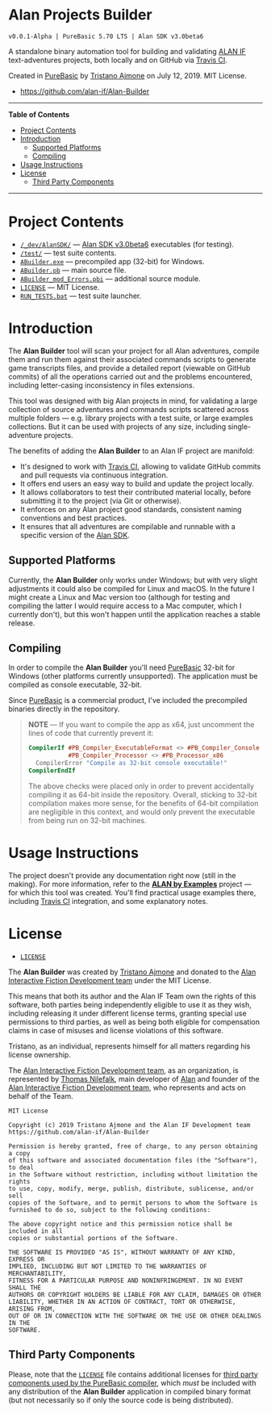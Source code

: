 # Alan Projects Builder

    v0.0.1-Alpha | PureBasic 5.70 LTS | Alan SDK v3.0beta6

A standalone binary automation tool for building and validating [ALAN IF] text-adventures projects, both locally and on GitHub via [Travis CI]. 

Created in [PureBasic] by [Tristano Ajmone] on July 12, 2019. MIT License.

- https://github.com/alan-if/Alan-Builder

-----

**Table of Contents**

<!-- MarkdownTOC autolink="true" bracket="round" autoanchor="false" lowercase="only_ascii" uri_encoding="true" levels="1,2,3" -->

- [Project Contents](#project-contents)
- [Introduction](#introduction)
    - [Supported Platforms](#supported-platforms)
    - [Compiling](#compiling)
- [Usage Instructions](#usage-instructions)
- [License](#license)
    - [Third Party Components](#third-party-components)

<!-- /MarkdownTOC -->

-----

# Project Contents

- [`/_dev/AlanSDK/`](./_dev/AlanSDK/) — [Alan SDK v3.0beta6] executables (for testing).
- [`/test/`](./test/) — test suite contents.
- [`ABuilder.exe`](./ABuilder.exe) — precompiled app (32-bit) for Windows.
- [`ABuilder.pb`](./ABuilder.pb) — main source file.
- [`ABuilder_mod_Errors.pbi`](./ABuilder_mod_Errors.pbi) — additional source module.
- [`LICENSE`](./LICENSE) — MIT License.
- [`RUN_TESTS.bat`](./RUN_TESTS.bat) — test suite launcher.

# Introduction

The __Alan Builder__ tool will scan your project for all Alan adventures, compile them and run them against their associated commands scripts to generate game transcripts files, and provide a detailed report (viewable on GitHub commits) of all the operations carried out and the problems encountered, including letter-casing inconsistency in files extensions.

This tool was designed with big Alan projects in mind, for validating a large collection of source adventures and commands scripts scattered across multiple folders — e.g. library projects with a test suite, or large examples collections. But it can be used with projects of any size, including single-adventure projects.

The benefits of adding the __Alan Builder__ to an Alan IF project are manifold:

- It's designed to work with [Travis CI], allowing to validate GitHub commits and pull requests via continuous integration.
- It offers end users an easy way to build and update the project locally.
- It allows collaborators to test their contributed material locally, before submitting it to the project (via Git or otherwise).
- It enforces on any Alan project good standards, consistent naming conventions and best practices.
- It ensures that all adventures are compilable and runnable with a specific version of the [Alan SDK].

## Supported Platforms

Currently, the __Alan Builder__ only works under Windows; but with very slight adjustments it could also be compiled for Linux and macOS. In the future I might create a Linux and Mac version too (although for testing and compiling the latter I would require access to a Mac computer, which I currently don't), but this won't happen until the application reaches a stable release.

## Compiling

In order to compile the __Alan Builder__ you'll need [PureBasic] 32-bit for Windows (other platforms currently unsupported). The application must be compiled as console executable, 32-bit.

Since [PureBasic] is a commercial product, I've included the precompiled binaries directly in the repository.

> __NOTE__ — If you want to compile the app as x64, just uncomment the lines of code that currently prevent it:
> 
> ```purebasic
> CompilerIf #PB_Compiler_ExecutableFormat <> #PB_Compiler_Console Or
>            #PB_Compiler_Processor <> #PB_Processor_x86
>   CompilerError "Compile as 32-bit console executable!"
> CompilerEndIf
> ```
> 
> The above checks were placed only in order to prevent accidentally compiling it as 64-bit inside the repository. Overall, sticking to 32-bit compilation makes more sense, for the benefits of 64-bit compilation are negligible in this context, and would only prevent the executable from being run on 32-bit machines. 

# Usage Instructions

The project doesn't provide any documentation right now (still in the making). For more information, refer to the __[ALAN by Examples]__ project — for which this tool was created. You'll find practical usage examples there, including [Travis CI] integration, and some explanatory notes.

# License

- [`LICENSE`](./LICENSE)

The __Alan Builder__ was created by [Tristano Ajmone] and donated to the [Alan Interactive Fiction Development team] under the MIT License.

This means that both its author and the Alan IF Team own the rights of this software, both parties being independently eligible to use it as they wish, including releasing it under different license terms, granting special use permissions to third parties, as well as being both eligible for compensation claims in case of misuses and license violations of this software.

Tristano, as an individual, represents himself for all matters regarding his license ownership.

The [Alan Interactive Fiction Development team], as an organization, is represented by [Thomas Nilefalk], main developer of [Alan] and founder of the [Alan Interactive Fiction Development team], who represents and acts on behalf of the Team.

```
MIT License

Copyright (c) 2019 Tristano Ajmone and the Alan IF Development team
https://github.com/alan-if/Alan-Builder

Permission is hereby granted, free of charge, to any person obtaining a copy
of this software and associated documentation files (the "Software"), to deal
in the Software without restriction, including without limitation the rights
to use, copy, modify, merge, publish, distribute, sublicense, and/or sell
copies of the Software, and to permit persons to whom the Software is
furnished to do so, subject to the following conditions:

The above copyright notice and this permission notice shall be included in all
copies or substantial portions of the Software.

THE SOFTWARE IS PROVIDED "AS IS", WITHOUT WARRANTY OF ANY KIND, EXPRESS OR
IMPLIED, INCLUDING BUT NOT LIMITED TO THE WARRANTIES OF MERCHANTABILITY,
FITNESS FOR A PARTICULAR PURPOSE AND NONINFRINGEMENT. IN NO EVENT SHALL THE
AUTHORS OR COPYRIGHT HOLDERS BE LIABLE FOR ANY CLAIM, DAMAGES OR OTHER
LIABILITY, WHETHER IN AN ACTION OF CONTRACT, TORT OR OTHERWISE, ARISING FROM,
OUT OF OR IN CONNECTION WITH THE SOFTWARE OR THE USE OR OTHER DEALINGS IN THE
SOFTWARE.
```

## Third Party Components

Please, note that the [`LICENSE`](./LICENSE) file contains additional licenses for [third party components used by the PureBasic compiler], which _must_ be included with any distribution of the __Alan Builder__ application in compiled binary format (but not necessarily so if only the source code is being distributed).

<!-----------------------------------------------------------------------------
                               REFERENCE LINKS
------------------------------------------------------------------------------>

[Travis CI]: https://travis-ci.com "Visit Travis CI website"
[ALAN by Examples]: https://github.com/alan-if/alan-by-examples "Visit the 'ALAN by Examples' project on GitHub"

<!-- ALAN -->

[ALAN]: https://www.alanif.se/ "Visit the ALAN website"
[ALAN IF]: https://www.alanif.se/ "Visit the ALAN website"
[ALAN Yahoo Group]: https://groups.yahoo.com/neo/groups/alan-if/info "Visit the Alan-IF group on Yahoo"
[ALAN Bitbucket]: https://bitbucket.org/alanif/alan/ "Visit the ALAN source repository on Bitbucket"
[Alan Interactive Fiction Development team]: https://github.com/alan-if "Visit the Alan Interactive Fiction Development team organization on GitHub"

<!-- ALAN SDK -->

[Alan SDK]: https://www.alanif.se/download-alan-v3/development-kits "Go to the Alan SDK section of the ALAN website"
[Alan SDK v3.0beta6]: https://www.alanif.se/download-v3/official-releases/development-kits/development-kits-3-0beta6

<!-- PureBasic -->

[PureBasic]: https://www.purebasic.com "Visit PureBasic website."
[third party components used by the PureBasic compiler]:https://www.purebasic.com/documentation/reference/license_application.html "Read full details on PureBasic online documentation"

<!-- people -->

[Thomas Nilefalk]: https://github.com/thoni56 "View Thomas Nilefalk's GitHub profile"
[Tristano Ajmone]: https://github.com/tajmone "View Tristano Ajmone's GitHub profile"

<!-- EOF -->
